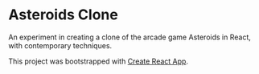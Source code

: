 # Asteroids Clone

An experiment in creating a clone of the arcade game Asteroids in React, with contemporary techniques.

This project was bootstrapped with [Create React App](https://github.com/facebook/create-react-app).
